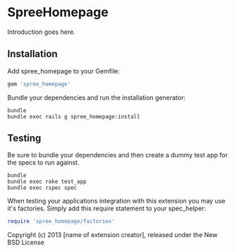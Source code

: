 SpreeHomepage
=============

Introduction goes here.

Installation
------------

Add spree_homepage to your Gemfile:

```ruby
gem 'spree_homepage'
```

Bundle your dependencies and run the installation generator:

```shell
bundle
bundle exec rails g spree_homepage:install
```

Testing
-------

Be sure to bundle your dependencies and then create a dummy test app for the specs to run against.

```shell
bundle
bundle exec rake test_app
bundle exec rspec spec
```

When testing your applications integration with this extension you may use it's factories.
Simply add this require statement to your spec_helper:

```ruby
require 'spree_homepage/factories'
```

Copyright (c) 2013 [name of extension creator], released under the New BSD License
